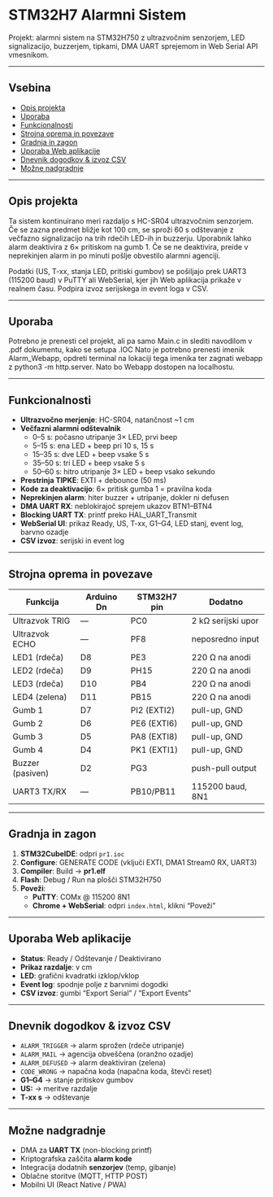 # STM32H7 Alarmni Sistem

Projekt: alarmni sistem na STM32H750 z ultrazvočnim senzorjem, LED signalizacijo, buzzerjem, tipkami, DMA UART sprejemom in Web Serial API vmesnikom.

---

## Vsebina

- [Opis projekta](#opis-projekta)
- [Uporaba](#uporaba)
- [Funkcionalnosti](#funkcionalnosti)  
- [Strojna oprema in povezave](#strojna-oprema-in-povezave)  
- [Gradnja in zagon](#gradnja-in-zagon)  
- [Uporaba Web aplikacije](#uporaba-web-aplikacije)  
- [Dnevnik dogodkov & izvoz CSV](#dnevnik-dogodkov--izvoz-csv)  
- [Možne nadgradnje](#možne-nadgradnje)  

---

## Opis projekta

Ta sistem kontinuirano meri razdaljo s HC-SR04 ultrazvočnim senzorjem. Če se zazna predmet bližje kot 100 cm, se sproži 60 s odštevanje z večfazno signalizacijo na trih rdečih LED-ih in buzzerju. Uporabnik lahko alarm deaktivira z 6× pritiskom na gumb 1. Če se ne deaktivira, preide v neprekinjen alarm in po minuti pošlje obvestilo alarmni agenciji.

Podatki (US, T-xx, stanja LED, pritiski gumbov) se pošiljajo prek UART3 (115200 baud) v PuTTY ali WebSerial, kjer jih Web aplikacija prikaže v realnem času. Podpira izvoz serijskega in event loga v CSV.

---

## Uporaba

Potrebno je prenesti cel projekt, ali pa samo Main.c in slediti navodilom v .pdf dokumentu, kako se setupa .IOC
Nato je potrebno prenesti imenik Alarm_Webapp, opdreti terminal na lokaciji tega imenika ter zagnati webapp z python3 -m http.server. Nato bo Webapp dostopen na localhostu.

---

## Funkcionalnosti

- **Ultrazvočno merjenje**: HC-SR04, natančnost ~1 cm  
- **Večfazni alarmni odštevalnik**  
  - 0–5 s: počasno utripanje 3× LED, prvi beep  
  - 5–15 s: ena LED + beep pri 10 s, 15 s  
  - 15–35 s: dve LED + beep vsake 5 s  
  - 35–50 s: tri LED + beep vsake 5 s  
  - 50–60 s: hitro utripanje 3× LED + beep vsako sekundo  
- **Prestrinja TIPKE**: EXTI + debounce (50 ms)  
- **Kode za deaktivacijo**: 6× pritisk gumba 1 = pravilna koda  
- **Neprekinjen alarm**: hiter buzzer + utripanje, dokler ni defusen  
- **DMA UART RX**: neblokirajoč sprejem ukazov BTN1–BTN4  
- **Blocking UART TX**: printf preko HAL_UART_Transmit  
- **WebSerial UI**: prikaz Ready, US, T-xx, G1–G4, LED stanj, event log, barvno ozadje  
- **CSV izvoz**: serijski in event log  

---

## Strojna oprema in povezave

| Funkcija         | Arduino Dn | STM32H7 pin | Dodatno           |
|------------------|------------|-------------|-------------------|
| Ultrazvok TRIG   | —          | PC0         | 2 kΩ serijski upor|
| Ultrazvok ECHO   | —          | PF8         | neposredno input  |
| LED1 (rdeča)     | D8         | PE3         | 220 Ω na anodi    |
| LED2 (rdeča)     | D9         | PH15        | 220 Ω na anodi    |
| LED3 (rdeča)     | D10        | PB4         | 220 Ω na anodi    |
| LED4 (zelena)    | D11        | PB15        | 220 Ω na anodi    |
| Gumb 1           | D7         | PI2 (EXTI2) | pull-up, GND      |
| Gumb 2           | D6         | PE6 (EXTI6) | pull-up, GND      |
| Gumb 3           | D5         | PA8 (EXTI8) | pull-up, GND      |
| Gumb 4           | D4         | PK1 (EXTI1) | pull-up, GND      |
| Buzzer (pasiven) | D2         | PG3         | push-pull output  |
| UART3 TX/RX      | —          | PB10/PB11   | 115200 baud, 8N1  |

---

## Gradnja in zagon

1. **STM32CubeIDE**: odpri `pr1.ioc`  
2. **Configure**: GENERATE CODE (vključi EXTI, DMA1 Stream0 RX, UART3)  
3. **Compiler**: Build → **pr1.elf**  
4. **Flash**: Debug / Run na plošči STM32H750  
5. **Poveži**:  
   - **PuTTY**: COMx @ 115200 8N1  
   - **Chrome + WebSerial**: odpri `index.html`, klikni “Poveži”

---

## Uporaba Web aplikacije

- **Status**: Ready / Odštevanje / Deaktivirano  
- **Prikaz razdalje**: v cm  
- **LED**: grafični kvadratki izklop/vklop  
- **Event log**: spodnje polje z barvnimi dogodki  
- **CSV izvoz**: gumbi “Export Serial” / “Export Events”

---

## Dnevnik dogodkov & izvoz CSV

- `ALARM_TRIGGER` → alarm sprožen (rdeče utripanje)  
- `ALARM_MAIL`    → agencija obveščena (oranžno ozadje)  
- `ALARM_DEFUSED` → alarm deaktiviran (zelena)  
- `CODE_WRONG`    → napačna koda (napačna koda, števči reset)  
- **G1–G4**       → stanje pritiskov gumbov  
- **US:**         → meritve razdalje  
- **T-xx s**      → odštevanje

---

## Možne nadgradnje

- DMA za **UART TX** (non-blocking printf)  
- Kriptografska zaščita **alarm kode**  
- Integracija dodatnih **senzorjev** (temp, gibanje)  
- Oblačne storitve (MQTT, HTTP POST)  
- Mobilni UI (React Native / PWA)


